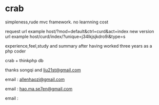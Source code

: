 crab
====

simpleness,rude mvc framework. no learnning cost 

request url example host/?mod=default&ctrl=curd&act=index
new version url example host/curd/index/?unique=j34lkjsjkdro9i&type=s

experience,feel,study and summary after having worked three years as a php coder 

crab + thinkphp db

thanks songqi and liu21st@gmail.com 

email : allenhaozi@gmail.com

email : hao.ma.se7en@gmail.com

email : 
